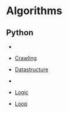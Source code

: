 # Algorithms



## Python

- 

- [Crawling](https://github.com/seunghyunshin111/Algorithms/tree/master/Crawling)

- [Datastructure](https://github.com/seunghyunshin111/Algorithms/tree/master/Datastructure)

- 

- [Logic](https://github.com/seunghyunshin111/Algorithms/tree/master/Logic)

- [Loop](https://github.com/seunghyunshin111/Algorithms/tree/master/Loop)

